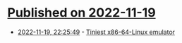 # [Published on 2022-11-19](index.md)

* [2022-11-19, 22:25:49](https://news.ycombinator.com/item?id=33675462) - [Tiniest x86-64-Linux emulator](https://github.com/jart/blink)
